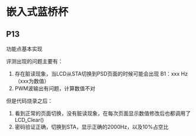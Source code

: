 # 嵌入式蓝桥杯
## P13
功能点基本实现

评测出现的问题主要有：
1. 存在脏读现象，当LCD从STA切换到PSD页面的时候可能会出现 B1：xxx Hz （xxx为数值）
2. PWM波输出有问题，计算数值不对

但是代码烧录之后：
1. 看到正常的页面切换，没有脏读现象，在每次页面显示数值修改后也都调用了LCD_Clear()
2. 密码验证正确，切换到STA，显示正确的2000Hz，以及10%占空比
